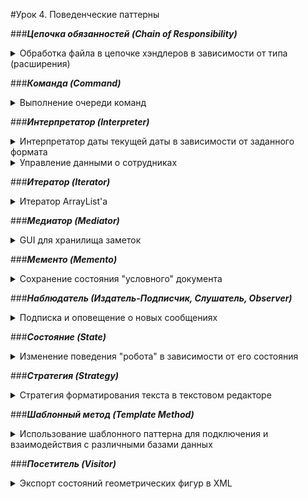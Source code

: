 #Урок 4. Поведенческие паттерны  
  
###***Цепочка обязанностей (Chain of Responsibility)***
<details>
<summary>Обработка файла в цепочке хэндлеров в зависимости от типа (расширения)</summary>

* Клиент формирует последовательность выполнения обработчиков  
* Имеется общий интерфейс (Handler) и его конкретные реализации (TextFileHandler, DocFileHandler, ExcelFileHandler, AudioFileHandler, VideoFileHandler, ImageFileHandler)    
* File – "имитация" файла, содержит поля *наименование* и *тип* файла

Воспроизведено с https://www.javacodegeeks.com/2015/09/chain-of-responsibility-design-pattern-2.html
</details>

###***Команда (Command)***
<details>
<summary>Выполнение очереди команд</summary>

* в пакете Actions находятся классы, выполняющие определенные действия
* Command – общий интерфейс команд с единственным методом run
* Invokers: реализуют общий интерфейс Command и инкапсулируют действия классов из пакета Actions
* Reciever: CommandQueue – создает пул рабочих потоков, которые ожидают появление команды в очереди, 
выполняют, удаляют из очереди и ожидают следующую команду. Когда очередь команд опустошается, закрывается пул потоков.
* клиент (DemoAppCommand) – создает очередь из 20 команд (в цикле из 5 итераций по 4 команды) и запускает несколько 
потоков, в каждом из которых выполняется одна команда

Воспроизведено с https://www.javacodegeeks.com/2015/09/command-design-pattern.html
</details>

###***Интерпретатор (Interpreter)***
<details>
<summary>Интерпретатор даты текущей даты в зависимости от заданного формата</summary>

Воспроизведено с https://examples.javacodegeeks.com/core-java/java-interpreter-design-pattern-example/
</details>

<details>
<summary>Управление данными о сотрудниках</summary>

Копипаст с https://dzone.com/articles/using-interpreter-design-pattern-in-java
</details>

###***Итератор (Iterator)***
<details>
<summary>Итератор ArrayList'а</summary>
самый простой вариант, проверяется только следующий элемент (hasNext)
</details>

###***Медиатор (Mediator)***
<details>
<summary>GUI для хранилища заметок</summary>
Посредник/Медиатор размещает элементы на форме, получает от них извещения о событиях и выполняет 
соответствующие действия.

Копипаст с https://refactoring.guru/ru/design-patterns/mediator/java/example
</details>

###***Мементо (Memento)***
<details>
<summary>Сохранение состояния "условного" документа</summary>

Сохранение состояния небольшого объекта (3 поля), изменение значений полей и откат в исходное состояние.

Воспроизведено с https://examples.javacodegeeks.com/core-java/java-memento-design-pattern-example/
</details>

###***Наблюдатель (Издатель-Подписчик, Слушатель, Observer)***
<details>
<summary>Подписка и оповещение о новых сообщениях</summary>

* Subject – содержит методы для присоединения и отключения (подписать/отписать) наблюдателей;
* Observer – абстрактный класс + конкретные наблюдатели, "слушающие" новые сообщения; 
* Client (DemoAppObserver) – подписывает конкретных наблюдателей на рассылку сообщений, 
создает сообщения для Subject.

Воспроизведено с https://www.tutorialspoint.com/design_pattern/observer_pattern.htm
</details>

###***Состояние (State)***
<details>
<summary>Изменение поведения "робота" в зависимости от его состояния</summary>

https://www.javacodegeeks.com/2015/09/state-design-pattern.html
</details>


###***Стратегия (Strategy)***
<details>
<summary>Стратегия форматирования текста в текстовом редакторе</summary>

https://www.javacodegeeks.com/2015/09/strategy-design-pattern.html
</details>


###***Шаблонный метод (Template Method)***
<details>
<summary>Использование шаблонного паттерна для подключения и взаимодействия с различными базами данных</summary>

https://www.javacodegeeks.com/2015/09/template-design-pattern.html
</details>


###***Посетитель (Visitor)***
<details>
<summary>Экспорт состояний геометрических фигур в XML</summary>

https://refactoring.guru/ru/design-patterns/visitor/java/example
</details>


